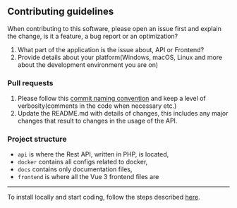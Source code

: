 ## Contributing guidelines

When contributing to this software, please open an issue first and explain the change, is it a feature, a bug report or an optimization?
1. What part of the application is the issue about, API or Frontend?
2. Provide details about your platform(Windows, macOS, Linux and more about the development environment you are on)

### Pull requests

1. Please follow this [commit naming convention](https://www.conventionalcommits.org/en/v1.0.0/)
   and keep a level of verbosity(comments in the code when necessary etc.)
2. Update the README.md with details of changes, this includes any major changes that
   result to changes in the usage of the API.

### Project structure

- `api` is where the Rest API, written in PHP, is located,
- `docker` contains all configs related to docker,
- `docs` contains only documentation files,
- `frontend` is where all the Vue 3 frontend files are

---

To install locally and start coding, follow the steps described [here](./INSTALLATION.md).
